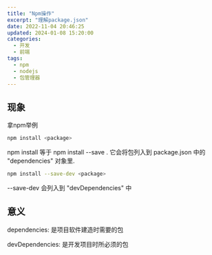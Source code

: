 ```yaml
---
title: "Npm操作"
excerpt: "理解package.json"
date: 2022-11-04 20:46:25
updated: 2024-01-08 15:20:00
categories: 
  - 开发
  - 前端
tags:
  - npm
  - nodejs
  - 包管理器
---
```


## 现象

拿npm举例

```bash
npm install <package>
```

npm install <package> 等于 npm install --save <package>. 它会将包列入到 package.json 中的 "dependencies" 对象里.

```bash
npm install --save-dev <package>
```

--save-dev 会列入到 "devDependencies"  中

## 意义

dependencies: 是项目软件建造时需要的包

devDependencies: 是开发项目时所必须的包
